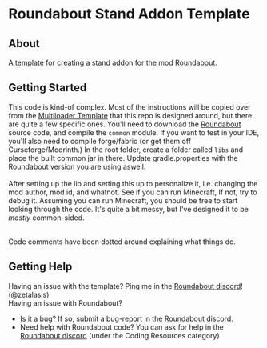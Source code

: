 # Roundabout Stand Addon Template
## About
A template for creating a stand addon for the mod [Roundabout](https://github.com/Hydraheads/RoundaboutMod/).

## Getting Started
This code is kind-of complex. Most of the instructions will be copied over from the [Multiloader Template](https://github.com/jaredlll08/MultiLoader-Template/tree/1.20.1) that this repo is designed around, but there are quite a few specific ones.
You'll need to download the [Roundabout](https://github.com/Hydraheads/RoundaboutMod/) source code, and compile the <code>common</code> module. If you want to test in your IDE, you'll also need to compile forge/fabric (or get them off Curseforge/Modrinth.)
In the root folder, create a folder called <code>libs</code> and place the built common jar in there. Update gradle.properties with the Roundabout version you are using aswell.<br><br>
After setting up the lib and setting this up to personalize it, i.e. changing the mod author, mod id, and whatnot. See if you can run Minecraft, If not, try to debug it.
Assuming you can run Minecraft, you should be free to start looking through the code. It's quite a bit messy, but I've designed it to be *mostly* common-sided.<br><br>


Code comments have been dotted around explaining what things do.
## Getting Help
Having an issue with the template? Ping me in the [Roundabout discord](https://discord.com/invite/XKvrRanQ3n)! (@zetalasis)<br>
Having an issue with Roundabout?
* Is it a bug? If so, submit a bug-report in the [Roundabout discord](https://discord.com/invite/XKvrRanQ3n).
* Need help with Roundabout code? You can ask for help in the [Roundabout discord](https://discord.com/invite/XKvrRanQ3n) (under the Coding Resources category)
